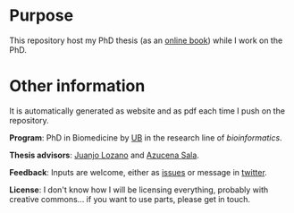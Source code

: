 # Purpose

This repository host my PhD thesis (as an [online
book](https://llrs.github.io/thesis)) while I work on the PhD.

# Other information

It is automatically generated as website and as pdf each time I push on the
repository.

**Program**: PhD in Biomedicine by [UB](https://ub.edu) in the research line of
*bioinformatics*.

**Thesis advisors**: [Juanjo Lozano](https://orcid.org/0000-0001-7613-3908) and
  [Azucena Sala]().

**Feedback**: Inputs are welcome, either as
  [issues](https://github.com/llrs/thesis/issues) or message in  [twitter](https://twitter.com/Lluis_Rev).

**License**: I don't know how I will be licensing everything, probably with
  creative commons... if you want to use parts, please get in touch.

